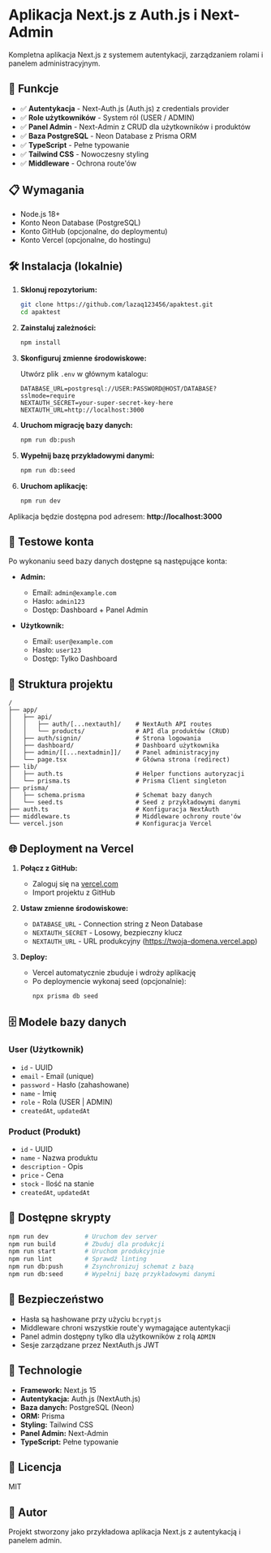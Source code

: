 # Aplikacja Next.js z Auth.js i Next-Admin

Kompletna aplikacja Next.js z systemem autentykacji, zarządzaniem rolami i panelem administracyjnym.

## 🚀 Funkcje

- ✅ **Autentykacja** - Next-Auth.js (Auth.js) z credentials provider
- ✅ **Role użytkowników** - System ról (USER / ADMIN)
- ✅ **Panel Admin** - Next-Admin z CRUD dla użytkowników i produktów
- ✅ **Baza PostgreSQL** - Neon Database z Prisma ORM
- ✅ **TypeScript** - Pełne typowanie
- ✅ **Tailwind CSS** - Nowoczesny styling
- ✅ **Middleware** - Ochrona route'ów

## 📋 Wymagania

- Node.js 18+
- Konto Neon Database (PostgreSQL)
- Konto GitHub (opcjonalne, do deploymentu)
- Konto Vercel (opcjonalne, do hostingu)

## 🛠️ Instalacja (lokalnie)

1. **Sklonuj repozytorium:**
   ```bash
   git clone https://github.com/lazaq123456/apaktest.git
   cd apaktest
   ```

2. **Zainstaluj zależności:**
   ```bash
   npm install
   ```

3. **Skonfiguruj zmienne środowiskowe:**
   
   Utwórz plik `.env` w głównym katalogu:
   ```env
   DATABASE_URL=postgresql://USER:PASSWORD@HOST/DATABASE?sslmode=require
   NEXTAUTH_SECRET=your-super-secret-key-here
   NEXTAUTH_URL=http://localhost:3000
   ```

4. **Uruchom migrację bazy danych:**
   ```bash
   npm run db:push
   ```

5. **Wypełnij bazę przykładowymi danymi:**
   ```bash
   npm run db:seed
   ```

6. **Uruchom aplikację:**
   ```bash
   npm run dev
   ```

Aplikacja będzie dostępna pod adresem: **http://localhost:3000**

## 👤 Testowe konta

Po wykonaniu seed bazy danych dostępne są następujące konta:

- **Admin:** 
  - Email: `admin@example.com`
  - Hasło: `admin123`
  - Dostęp: Dashboard + Panel Admin

- **Użytkownik:**
  - Email: `user@example.com`
  - Hasło: `user123`
  - Dostęp: Tylko Dashboard

## 📁 Struktura projektu

```
/
├── app/
│   ├── api/
│   │   ├── auth/[...nextauth]/    # NextAuth API routes
│   │   └── products/              # API dla produktów (CRUD)
│   ├── auth/signin/               # Strona logowania
│   ├── dashboard/                 # Dashboard użytkownika
│   ├── admin/[[...nextadmin]]/    # Panel administracyjny
│   └── page.tsx                   # Główna strona (redirect)
├── lib/
│   ├── auth.ts                    # Helper functions autoryzacji
│   └── prisma.ts                  # Prisma Client singleton
├── prisma/
│   ├── schema.prisma              # Schemat bazy danych
│   └── seed.ts                    # Seed z przykładowymi danymi
├── auth.ts                        # Konfiguracja NextAuth
├── middleware.ts                  # Middleware ochrony route'ów
└── vercel.json                    # Konfiguracja Vercel
```

## 🌐 Deployment na Vercel

1. **Połącz z GitHub:**
   - Zaloguj się na [vercel.com](https://vercel.com)
   - Import projektu z GitHub

2. **Ustaw zmienne środowiskowe:**
   - `DATABASE_URL` - Connection string z Neon Database
   - `NEXTAUTH_SECRET` - Losowy, bezpieczny klucz
   - `NEXTAUTH_URL` - URL produkcyjny (https://twoja-domena.vercel.app)

3. **Deploy:**
   - Vercel automatycznie zbuduje i wdroży aplikację
   - Po deploymencie wykonaj seed (opcjonalnie):
     ```bash
     npx prisma db seed
     ```

## 🗄️ Modele bazy danych

### User (Użytkownik)
- `id` - UUID
- `email` - Email (unique)
- `password` - Hasło (zahashowane)
- `name` - Imię
- `role` - Rola (USER | ADMIN)
- `createdAt`, `updatedAt`

### Product (Produkt)
- `id` - UUID
- `name` - Nazwa produktu
- `description` - Opis
- `price` - Cena
- `stock` - Ilość na stanie
- `createdAt`, `updatedAt`

## 📝 Dostępne skrypty

```bash
npm run dev          # Uruchom dev server
npm run build        # Zbuduj dla produkcji
npm run start        # Uruchom produkcyjnie
npm run lint         # Sprawdź linting
npm run db:push      # Zsynchronizuj schemat z bazą
npm run db:seed      # Wypełnij bazę przykładowymi danymi
```

## 🔐 Bezpieczeństwo

- Hasła są hashowane przy użyciu `bcryptjs`
- Middleware chroni wszystkie route'y wymagające autentykacji
- Panel admin dostępny tylko dla użytkowników z rolą `ADMIN`
- Sesje zarządzane przez NextAuth.js JWT

## 🔧 Technologie

- **Framework:** Next.js 15
- **Autentykacja:** Auth.js (NextAuth.js)
- **Baza danych:** PostgreSQL (Neon)
- **ORM:** Prisma
- **Styling:** Tailwind CSS
- **Panel Admin:** Next-Admin
- **TypeScript:** Pełne typowanie

## 📄 Licencja

MIT

## 🤝 Autor

Projekt stworzony jako przykładowa aplikacja Next.js z autentykacją i panelem admin.
